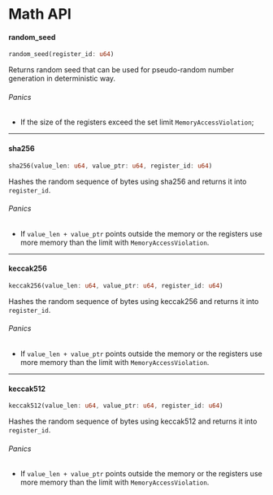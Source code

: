 # Math API

#### random_seed

```rust
random_seed(register_id: u64)
```

Returns random seed that can be used for pseudo-random number generation in deterministic way.

###### Panics

- If the size of the registers exceed the set limit `MemoryAccessViolation`;

---

#### sha256

```rust
sha256(value_len: u64, value_ptr: u64, register_id: u64)
```

Hashes the random sequence of bytes using sha256 and returns it into `register_id`.

###### Panics

- If `value_len + value_ptr` points outside the memory or the registers use more memory than the limit with `MemoryAccessViolation`.

---

#### keccak256

```rust
keccak256(value_len: u64, value_ptr: u64, register_id: u64)
```

Hashes the random sequence of bytes using keccak256 and returns it into `register_id`.

###### Panics

- If `value_len + value_ptr` points outside the memory or the registers use more memory than the limit with `MemoryAccessViolation`.

---

#### keccak512

```rust
keccak512(value_len: u64, value_ptr: u64, register_id: u64)
```

Hashes the random sequence of bytes using keccak512 and returns it into `register_id`.

###### Panics

- If `value_len + value_ptr` points outside the memory or the registers use more memory than the limit with `MemoryAccessViolation`.
